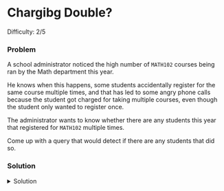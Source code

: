 # Chargibg Double?
Difficulty: 2/5

### Problem
A school administrator noticed the high number of `MATH102` courses being ran by the Math department this year.

He knows when this happens, some students accidentally register for the same course multiple times, and that has led to some angry phone calls because the student got charged for taking multiple courses, even though the student only wanted to register once.

The administrator wants to know whether there are any students this year that registered for `MATH102` multiple times.

Come up with a query that would detect if there are any students that did so.

### Solution
<details>
  <summary>Solution</summary>

  ```SQL
SELECT StudentId, COUNT(*) FROM CourseRegistration
where courseid in (select courseid from courses where coursecode = 'MATH102')
GROUP BY StudentId
HAVING COUNT(*) > 1
  ```

</details>